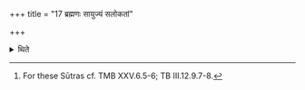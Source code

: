 +++
title = "17 ब्रह्मणः सायुज्यं सलोकतां"

+++

<details><summary>थिते</summary>

17. Those who perform this sacrificial session obtain association with the Brahman; they go to the world of Brahman[^1].  

[^1]: For these Sūtras cf. TMB XXV.6.5-6; TB III.12.9.7-8.  
</details>
